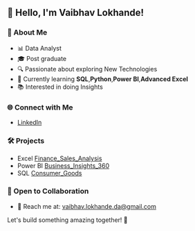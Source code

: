 ## 👋 Hello, I'm Vaibhav Lokhande!

### 🚀 About Me
- 📊 Data Analyst
- 🎓 Post graduate
- 🔍 Passionate about exploring New Technologies
- 🌱 Currently learning **SQL**,**Python**,**Power BI**,**Advanced Excel**
- 📚 Interested in doing Insights

### 🌐 Connect with Me
- [LinkedIn](https://www.linkedin.com/in/lokhandevaibhav/)

### 🛠️ Projects
- Excel [Finance_Sales_Analysis]()
- Power BI  [Business_Insights_360]()
- SQL [Consumer_Goods]()


### 🤝 Open to Collaboration
- 📧 Reach me at: vaibhav.lokhande.da@gmail.com

Let's build something amazing together! 🚀
